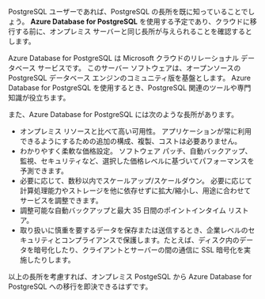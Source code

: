 PostgreSQL ユーザーであれば、PostgreSQL の長所を既に知っていることでしょう。 **Azure Database for PostgreSQL** を使用する予定であり、クラウドに移行する前に、オンプレミス サーバーと同じ長所が与えられることを確認するとします。

Azure Database for PostgreSQL は Microsoft クラウドのリレーショナル データベース サービスです。 このサーバー ソフトウェアは、オープンソースの PostgreSQL データベース エンジンのコミュニティ版を基盤とします。 Azure Database for PostgreSQL を使用するとき、PostgreSQL 関連のツールや専門知識が役立ちます。

また、Azure Database for PostgreSQL には次のような長所があります。

- オンプレミス リソースと比べて高い可用性。 アプリケーションが常に利用できるようにするための追加の構成、複製、コストは必要ありません。
- わかりやすく柔軟な価格設定。 ソフトウェア パッチ、自動バックアップ、監視、セキュリティなど、選択した価格レベルに基づいてパフォーマンスを予測できます。
- 必要に応じて、数秒以内でスケールアップ/スケールダウン。 必要に応じて計算処理能力やストレージを他に依存せずに拡大/縮小し、用途に合わせてサービスを調整できます。
- 調整可能な自動バックアップと最大 35 日間のポイントインタイム リストア。
- 取り扱いに慎重を要するデータを保存または送信するとき、企業レベルのセキュリティとコンプライアンスで保護します。たとえば、ディスク内のデータを暗号化したり、クライアントとサーバーの間の通信に SSL 暗号化を実施したりします。

以上の長所を考慮すれば、オンプレミス PostgeSQL から Azure Database for PostgreSQL への移行を即決できるはずです。